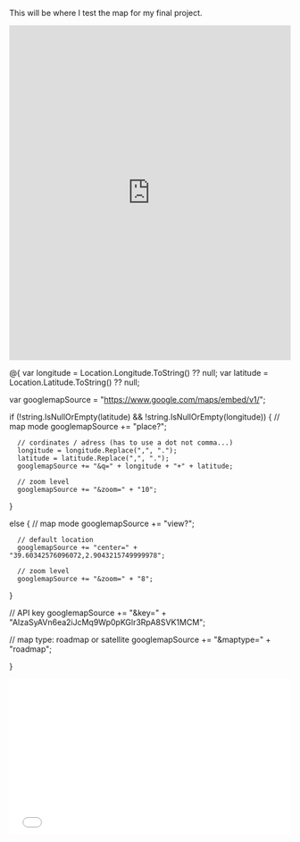 This will be where I test the map for my final project.

<iframe src="https://snazzymaps.com/embed/274715" width="100%" height="600px" style="border:none;"></iframe>


@{
  var longitude = Location.Longitude.ToString() ?? null;
  var latitude = Location.Latitude.ToString() ?? null;                    
  
  var googlemapSource = "https://www.google.com/maps/embed/v1/";

  if (!string.IsNullOrEmpty(latitude) && !string.IsNullOrEmpty(longitude))
  {
      // map mode
      googlemapSource += "place?";

      // cordinates / adress (has to use a dot not comma...)
      longitude = longitude.Replace(",", ".");
      latitude = latitude.Replace(",", ".");
      googlemapSource += "&q=" + longitude + "+" + latitude;

      // zoom level               
      googlemapSource += "&zoom=" + "10";                       
  }
  
  else
  {
      // map mode
      googlemapSource += "view?";
      
      // default location
      googlemapSource += "center=" + "39.60342576096072,2.9043215749999978";

      // zoom level               
      googlemapSource += "&zoom=" + "8";                      
  }

  // API key
  googlemapSource += "&key=" + "AIzaSyAVn6ea2iJcMq9Wp0pKGlr3RpA8SVK1MCM";

  // map type: roadmap or satellite
  googlemapSource += "&maptype=" + "roadmap";
  
}
<iframe
  width="100%" 
  height="280" 
  frameborder="0"
  style="border:0"
  scrolling="no"
  src="@googlemapSource"
></iframe>
